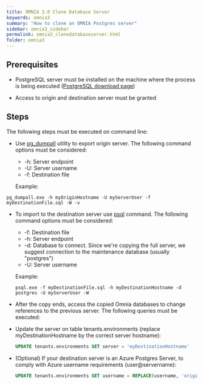 ```yaml
---
title: OMNIA 3.0 Clone Database Server
keywords: omnia3
summary: "How to clone an OMNIA Postgres server"
sidebar: omnia3_sidebar
permalink: omnia3_clonedatabaseserver.html
folder: omnia3
---
```


## Prerequisites

- PostgreSQL server must be installed on the machine where the process is being executed  ([PostgreSQL download page](https://www.postgresql.org/download))

- Access to origin and destination server must be granted


## Steps

The following steps must be executed on command line:

- Use [pg_dumpall](https://www.postgresql.org/docs/10/app-pg-dumpall.html) utility to export origin server. The following command options must be considered:
  - -h: Server endpoint
  - -U: Server username
  - -f: Destination file

  Example:
```console
pg_dumpall.exe -h myOriginHostname -U myServerUser -f myDestinationFile.sql -W -v
```

- To import to the destination server use [psql](https://www.postgresql.org/docs/10/app-psql.html) command. The following command options must be considered:

  - -f: Destination file
  - -h: Server endpoint
  - -d: Database to connect. Since we're copying the full server, we suggest connection to the maintenance database (usually "postgres")
  - -U: Server username
  
  Example:

  ```console
  psql.exe -f myDestinationFile.sql -h myDestinationHostname -d postgres -U myServerUser -W
  ```

- After the copy ends, access the copied Omnia databases to change references to the previous server. The following queries must be executed:

 - Update the server on table tenants.environments (replace myDestinationHostname by the correct server hostname):

   ```sql
   UPDATE tenants.environments SET server = 'myDestinationHostname'
   ```
  - (Optional) If your destination server is an Azure Postgres Server, to comply with Azure username requirements (user@servername):

     ```sql
     UPDATE tenants.environments SET username = REPLACE(username, 'originServername', 'newServername'), business_read_username = REPLACE(business_read_username, 'originServername', 'newServername')
     ```

